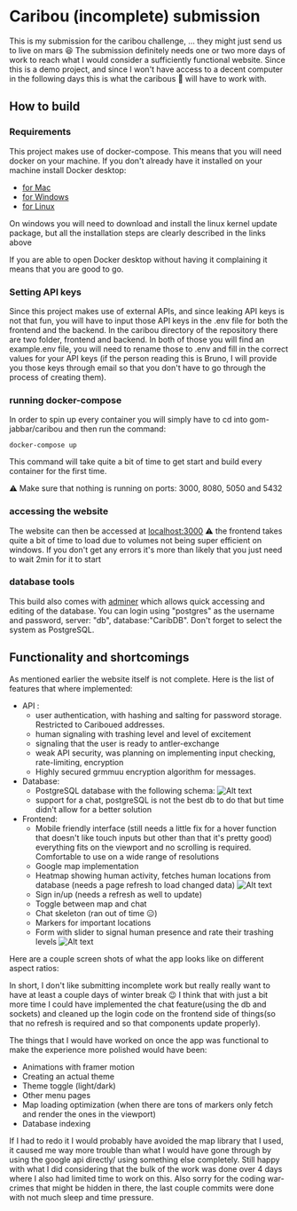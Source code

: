 # Caribou (incomplete) submission
This is my submission for the caribou challenge, ... they might just send us to live on mars :laughing:
The submission definitely needs one or two more days of work to reach what I would consider a sufficiently functional website. Since this is a demo project, and since I won't  have access to a decent computer in the following days this is what the caribous :deer: will have to work with.

## How to build
### Requirements
This project makes use of docker-compose. This means that you will need docker on your machine.
If you don't already have it installed on your machine install Docker desktop:
* [for Mac](https://docs.docker.com/desktop/mac/install/)
* [for Windows](https://docs.docker.com/desktop/windows/install/)
* [for Linux](https://docs.docker.com/compose/install/) 

On windows you will need to download and install the linux kernel update package, but all the installation steps are clearly described in the links above

If you are able to open Docker desktop without having it complaining it means that you are good to go.
### Setting API keys
Since this project makes use of external APIs, and since leaking API keys is not that fun, you will have to input those API keys in the .env file for both the frontend and the backend.
In the caribou directory of the repository there are two folder, frontend and backend. In both of those you will find an example.env file, you will need to rename those to .env and fill in the correct values for your API keys (if the person reading this is Bruno, I will provide you those keys through email so that you don't have to go through the process of creating them).
### running docker-compose
In order to spin up every container you will simply have to cd into gom-jabbar/caribou and then run the command:

    docker-compose up
This command will take quite  a bit of time to get start and build every container for the first time.

:warning: Make sure that nothing is running on ports: 3000, 8080, 5050 and 5432

### accessing the website
The website can then be accessed at [localhost:3000](http://localhost:3000/)
:warning: the frontend takes quite a bit of time to load due to volumes not being super efficient on windows. If you don't  get any errors it's more than likely that you just need to wait 2min for it to start
### database tools
This build also comes with [adminer](http://localhost:8080/) which allows quick accessing and editing of the database. You can login using "postgres" as the username and password, server: "db", database:"CaribDB". Don't forget to select the system as PostgreSQL.
## Functionality and shortcomings
As mentioned earlier the website itself is not complete. Here is the list of features that where implemented:
* API : 
	 * user authentication, with hashing and salting for password storage. Restricted to Cariboued addresses.
	 * human signaling with trashing level and level of excitement
	 * signaling that the user is ready to antler-exchange
	 * weak API security, was planning on implementing input checking, rate-limiting, encryption
	 * Highly secured grmmuu encryption algorithm for messages.
* Database:
	* PostgreSQL database with the following schema: 
	![Alt text](/img/Shema.png?raw=true "Schema")
	*  support for a chat, postgreSQL is not the best db to do that but time didn't  allow for a better solution
* Frontend:
	* Mobile friendly interface (still needs a little fix for a hover function that doesn't like touch inputs but other than that it's  pretty good) everything fits on the viewport and no scrolling is required. Comfortable to use on a wide range of resolutions
	* Google map  implementation
	* Heatmap showing human activity, fetches human locations from database (needs a page refresh to load changed data)
  ![Alt text](/img/Heatmap.png?raw=true "heatmap")
	* Sign in/up (needs a refresh as well to update)
	* Toggle between map and chat
	*  Chat skeleton (ran out of time :expressionless:)
	*  Markers for important locations
	*  Form with slider to signal human presence and rate their trashing levels
  ![Alt text](/img/SignalHuman.png?raw=true "signal human prompt")


Here are a couple screen shots of what the app looks like on different aspect ratios:




In short, I don't like submitting incomplete work but really really want to have at least a couple days of winter break :wink:
I think that with just a bit more time I could have implemented the chat feature(using the db and sockets) and cleaned up the login code on the frontend side of things(so that no refresh is required and so that components update properly).

The things that I would have worked on once the app was functional to make the experience more polished would have been:
* Animations with framer motion
* Creating an actual theme
* Theme toggle (light/dark)
* Other menu pages
* Map loading optimization (when there are tons of markers only fetch and render the ones in the viewport)
* Database indexing

If I had to redo it I would probably have avoided the map library that I used, it caused me way more trouble than what I would have gone through by using the google api directly/ using something else completely.
Still happy with what I did considering that the bulk of the work was done over 4 days where I also had limited time to work on this.
Also sorry for the coding  war-crimes that might be hidden in there, the last couple commits were done with not much sleep and time pressure.